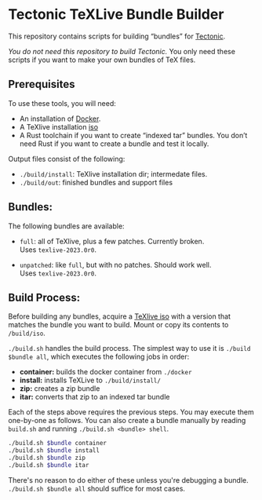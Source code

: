 # Tectonic TeXLive Bundle Builder

This repository contains scripts for building “bundles” for
[Tectonic](https://tectonic-typesetting.github.io).

*You do not need this repository to build Tectonic.* You only need these scripts
if you want to make your own bundles of TeX files.


## Prerequisites

To use these tools, you will need:

- An installation of [Docker](https://www.docker.com/).
- A TeXlive installation [iso](https://tug.org/texlive/acquire-iso.html)
- A Rust toolchain if you want to create “indexed tar” bundles. You don’t
  need Rust if you want to create a bundle and test it locally.


Output files consist of the following:
 - `./build/install`: TeXlive installation dir; intermedate files.
 - `./build/out`: finished bundles and support files


## Bundles:
The following bundles are available:
 - `full`: all of TeXlive, plus a few patches. Currently broken.\
 Uses `texlive-2023.0r0`.

 - `unpatched`: like `full`, but with no patches. Should work well.\
 Uses `texlive-2023.0r0`.


## Build Process:
Before building any bundles, acquire a [TeXlive iso](https://tug.org/texlive/acquire-iso.html) with a version that matches the bundle you want to build. Mount or copy its contents to `/build/iso`.

`./build.sh` handles the build process. The simplest way to use it is `./build $bundle all`,
which executes the following jobs in order:

 - **container:** builds the docker container from `./docker`
 - **install:** installs TeXLive to `./build/install/`
 - **zip:** creates a zip bundle
 - **itar:** converts that zip to an indexed tar bundle

Each of the steps above requires the previous steps. You may execute them one-by-one as follows. You can also create a bundle manually by reading `build.sh` and running `./build.sh <bundle> shell`.
```sh
./build.sh $bundle container
./build.sh $bundle install
./build.sh $bundle zip
./build.sh $bundle itar
```
There's no reason to do either of these unless you're debugging a bundle. `./build.sh $bundle all` should suffice for most cases.